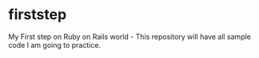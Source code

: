 firststep
=========

My First step on Ruby on Rails world - This repository will have all sample code I am going to practice.